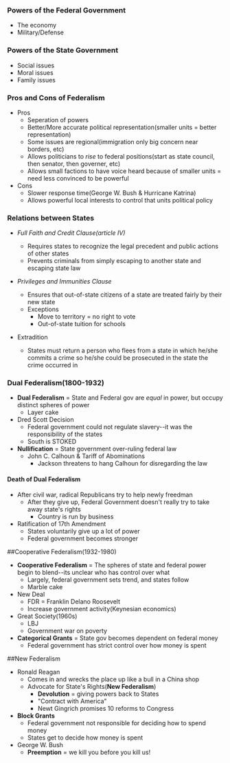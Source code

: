 ### Powers of the Federal Government
- The economy
- Military/Defense

### Powers of the State Government
- Social issues
- Moral issues
- Family issues

### Pros and Cons of Federalism
- Pros
    *  Seperation of powers
    * Better/More accurate political representation(smaller units = better representation)
    * Some issues are regional(immigration only big concern near borders, etc)
    * Allows politicians to *rise* to federal positions(start as state council, then senator, then governer, etc)
    * Allows small factions to have voice heard because of smaller units = need less convinced to be powerful
- Cons
    * Slower response time(George W. Bush & Hurricane Katrina)
    * Allows powerful local interests to control that units political policy

### Relations between States
- *Full Faith and Credit Clause(article IV)*
    * Requires states to recognize the legal precedent and public actions of other states
    * Prevents criminals from simply escaping to another state and escaping state law

- *Privileges and Immunities Clause*
    * Ensures that out-of-state citizens of a state are treated fairly by their new state
    * Exceptions
        + Move to territory = no right to vote
        + Out-of-state tuition for schools
- Extradition
    * States must return a person who flees from a state in which he/she commits a crime so he/she could be prosecuted in the state the crime occurred in

### Dual Federalism(1800-1932)
- **Dual Federalism** = State and Federal gov are *equal* in power, but occupy distinct spheres of power
    * Layer cake
- Dred Scott Decision
    * Federal government could not regulate slavery--it was the responsibility of the states
    * South is STOKED
- **Nullification** = State government over-ruling federal law
    * John C. Calhoun & Tariff of Abominations
        + Jackson threatens to hang Calhoun for disregarding the law

#### Death of Dual Federalism
- After civil war, radical Republicans try to help newly freedman
    * After they give up, Federal Government doesn't really try to take away state's rights
        + Country is run by business
- Ratification of 17th Amendment
    * States voluntarily give up a lot of power
    * Federal government becomes stronger

##Cooperative Federalism(1932-1980)
- **Cooperative Federalism** = The spheres of state and federal power begin to blend--its unclear who has control over what
    * Largely, federal government sets trend, and states follow
    * Marble cake
- New Deal
    * FDR = Franklin Delano Roosevelt
    * Increase government activity(Keynesian economics)
- Great Society(1960s)
    * LBJ
    * Government war on poverty
- **Categorical Grants** = State gov becomes dependent on federal money
    * Federal government has strict control over how money is spent

##New Federalism
- Ronald Reagan
    * Comes in and wrecks the place up like a bull in a China shop
    * Advocate for State's Rights(**New Federalism**)
        + **Devolution** = giving powers back to States
        + "Contract with America"
        + Newt Gingrich promises 10 reforms to Congress
- **Block Grants**
    * Federal government not responsible for deciding how to spend money
    * States get to decide how money is spent
- George W. Bush
    - **Preemption** = we kill you before you kill us!
